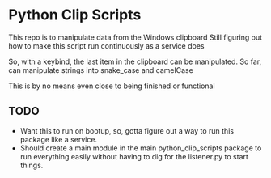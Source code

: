 # Python Clip Scripts

This repo is to manipulate data from the Windows clipboard
Still figuring out how to make this script run continuously as a service does

So, with a keybind, the last item in the clipboard can be manipulated.
So far, can manipulate strings into snake_case and camelCase

This is by no means even close to being finished or functional

## TODO

<ul>
    <li>Want this to run on bootup, so, gotta figure out a way to run this package like a service.</li>
    <li>Should create a main module in the main python_clip_scripts package to run everything easily without having to dig for the listener.py to start things.</li>
</ul>
